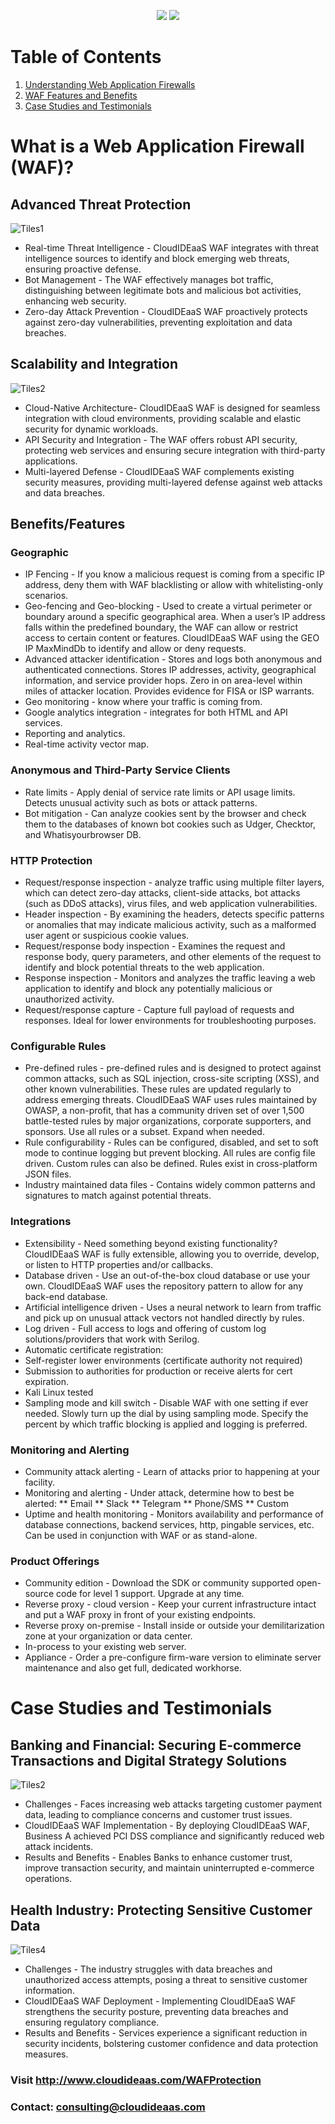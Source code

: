 <p align="center">
    <img src="Images/WAFSplash.png?raw=true"  />
    <img src="Images/logo.png?raw=true" />
</p>

# Table of Contents
1. [Understanding Web Application Firewalls](#whatisawaf)
2. [WAF Features and Benefits](#featuresbenefits)
3. [Case Studies and Testimonials](#casestudies)

<a name="whatisawaf" />

# What is a Web Application Firewall (WAF)?

## Advanced Threat Protection

![Tiles1](Images/Tiles1.png)

* Real-time Threat Intelligence - CloudIDEaaS WAF integrates with threat intelligence sources to identify and block emerging web threats, ensuring proactive defense.
* Bot Management - The WAF effectively manages bot traffic, distinguishing between legitimate bots and malicious bot activities, enhancing web security.
* Zero-day Attack Prevention - CloudIDEaaS WAF proactively protects against zero-day vulnerabilities, preventing exploitation and data breaches.

## Scalability and Integration

![Tiles2](Images/Tiles2.png)

* Cloud-Native Architecture- CloudIDEaaS WAF is designed for seamless integration with cloud environments, providing scalable and elastic security for dynamic workloads.
* API Security and Integration - The WAF offers robust API security, protecting web services and ensuring secure integration with third-party applications.
* Multi-layered Defense - CloudIDEaaS WAF complements existing security measures, providing multi-layered defense against web attacks and data breaches.

<a name="#featuresbenefits" />

## Benefits/Features

### Geographic
* IP Fencing - If you know a malicious request is coming from a specific IP address, deny them with WAF blacklisting or allow with whitelisting-only scenarios.
* Geo-fencing and Geo-blocking - Used to create a virtual perimeter or boundary around a specific geographical area. When a user’s IP address falls within the predefined boundary, the WAF can allow or restrict access to certain content or features.  CloudIDEaaS WAF using the GEO IP MaxMindDb to identify and allow or deny requests.
* Advanced attacker identification - Stores and logs both anonymous and authenticated connections.  Stores IP addresses, activity, geographical information, and service provider hops.  Zero in on area-level within miles of attacker location.  Provides evidence for FISA or ISP warrants.
* Geo monitoring - know where your traffic is coming from.
* Google analytics integration - integrates for both HTML and API services.
* Reporting and analytics.
* Real-time activity vector map.
###  Anonymous and Third-Party Service Clients
* Rate limits - Apply denial of service rate limits or API usage limits.  Detects unusual activity such as bots or attack patterns.
* Bot mitigation - Can analyze cookies sent by the browser and check them to the databases of known bot cookies such as Udger, Checktor, and Whatisyourbrowser DB.
###  HTTP Protection
* Request/response inspection - analyze traffic using multiple filter layers, which can detect zero-day attacks, client-side attacks, bot attacks (such as DDoS attacks), virus files, and web application vulnerabilities.
* Header inspection - By examining the headers, detects specific patterns or anomalies that may indicate malicious activity, such as a malformed user agent or suspicious cookie values.
* Request/response body inspection - Examines the request and response body, query parameters, and other elements of the request to identify and block potential threats to the web application.
* Response inspection - Monitors and analyzes the traffic leaving a web application to identify and block any potentially malicious or unauthorized activity.
* Request/response capture - Capture full payload of requests and responses.  Ideal for lower environments for troubleshooting purposes.

### Configurable Rules
* Pre-defined rules - pre-defined rules and is designed to protect against common attacks, such as SQL injection, cross-site scripting (XSS), and other known vulnerabilities. These rules are updated regularly to address emerging threats.  CloudIDEaaS WAF uses rules maintained by OWASP, a non-profit, that has a community driven set of over 1,500 battle-tested rules by major organizations, corporate supporters, and sponsors.  Use all rules or a subset.  Expand when needed.
* Rule configurability - Rules can be configured, disabled, and set to soft mode to continue logging but prevent blocking.  All rules are config file driven.  Custom rules can also be defined.  Rules exist in cross-platform JSON files.
* Industry maintained data files - Contains widely common patterns and signatures to match against potential threats.

### Integrations
* Extensibility - Need something beyond existing functionality?  CloudIDEaaS WAF is fully extensible, allowing you to override, develop, or listen to HTTP properties and/or callbacks.
* Database driven - Use an out-of-the-box cloud database or use your own.  CloudIDEaaS WAF uses the repository pattern to allow for any back-end database.
* Artificial intelligence driven - Uses a neural network to learn from traffic and pick up on unusual attack vectors not handled directly by rules.
* Log driven - Full access to logs and offering of custom log solutions/providers that work with Serilog.
* Automatic certificate registration:
* Self-register lower environments (certificate authority not required)
* Submission to authorities for production or receive alerts for cert expiration.
* Kali Linux tested
* Sampling mode and kill switch - Disable WAF with one setting if ever needed.  Slowly turn up the dial by using sampling mode.  Specify the percent by which traffic blocking is applied and logging is preferred.

### Monitoring and Alerting
* Community attack alerting - Learn of attacks prior to happening at your facility. 
* Monitoring and alerting - Under attack, determine how to best be alerted:
** Email
** Slack
** Telegram
** Phone/SMS
** Custom
* Uptime and health monitoring - Monitors availability and performance of database connections, backend services, http, pingable services, etc.  Can be used in conjunction with WAF or as stand-alone.
### Product Offerings
 * Community edition - Download the SDK or community supported open-source code for level 1 support.  Upgrade at any time.
*  Reverse proxy - cloud version - Keep your current infrastructure intact and put a WAF proxy in front of your existing endpoints.
*  Reverse proxy on-premise - Install inside or outside your demilitarization zone at your organization or data center.
*  In-process to your existing web server.
*  Appliance - Order a pre-configure firm-ware version to eliminate server maintenance and also get full, dedicated workhorse.

<a name="casestudies" />

# Case Studies and Testimonials

## Banking and Financial: Securing E-commerce Transactions and Digital Strategy Solutions

![Tiles2](Images/Tiles3.png)

* Challenges - Faces increasing web attacks targeting customer payment data, leading to compliance concerns and customer trust issues.
* CloudIDEaaS WAF Implementation - By deploying CloudIDEaaS WAF, Business A achieved PCI DSS compliance and significantly reduced web attack incidents.
* Results and Benefits - Enables Banks to enhance customer trust, improve transaction security, and maintain uninterrupted e-commerce operations.

## Health Industry: Protecting Sensitive Customer Data

![Tiles4](Images/Tiles4.png)

* Challenges - The industry struggles with data breaches and unauthorized access attempts, posing a threat to sensitive customer information.
* CloudIDEaaS WAF Deployment - Implementing CloudIDEaaS WAF strengthens the security posture, preventing data breaches and ensuring regulatory compliance.
* Results and Benefits - Services experience a significant reduction in security incidents, bolstering customer confidence and data protection measures.

### Visit http://www.cloudideaas.com/WAFProtection
### Contact: consulting@cloudideaas.com

